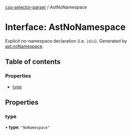 [css-selector-parser](../README.md) / AstNoNamespace

# Interface: AstNoNamespace

Explicit no-namespace declaration (i.e. `|div`).
Generated by [ast.noNamespace](AstFactory.md#nonamespace).

## Table of contents

### Properties

- [type](AstNoNamespace.md#type)

## Properties

### type

• **type**: ``"NoNamespace"``
